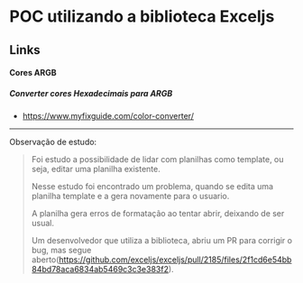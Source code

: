 # POC utilizando a biblioteca Exceljs

## Links

#### Cores ARGB
##### Converter cores Hexadecimais para ARGB
-  https://www.myfixguide.com/color-converter/
__________________________________
Observação de estudo:
>
> Foi estudo a possibilidade de lidar com planilhas como template, ou seja, editar uma planilha existente.
>
> Nesse estudo foi encontrado um problema, quando se edita uma planilha template e a gera novamente para o usuario.
>
> A planilha gera erros de formatação ao tentar abrir, deixando de ser usual. 
>
> Um desenvolvedor que utiliza a biblioteca, abriu um PR para corrigir o bug, mas segue aberto(https://github.com/exceljs/exceljs/pull/2185/files/2f1cd6e54bb84bd78aca6834ab5469c3c3e383f2).

